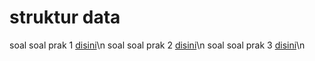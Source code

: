 # struktur data
soal soal prak 1 [disini](https://www.hackerrank.com/contests/alpro-its-sd-m1-f-2022/challenges)\n
soal soal prak 2 [disini](https://www.hackerrank.com/contests/alpro-its-sd-m2-f-2022/challenges)\n
soal soal prak 3 [disini](https://www.hackerrank.com/contests/alpro-its-sd-m3-f-2022/challenges)\n
